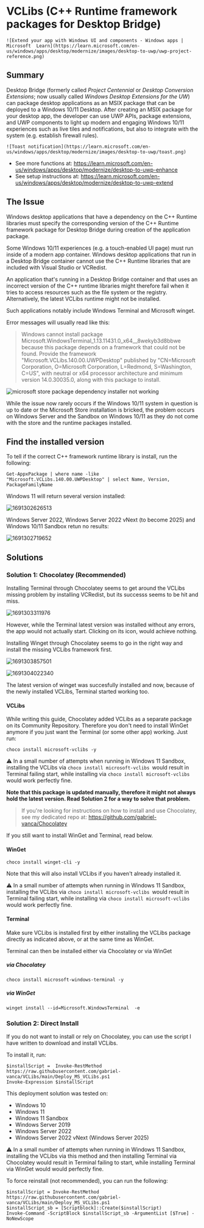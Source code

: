 # VCLibs (C++ Runtime framework packages for Desktop Bridge)

    ![Extend your app with Windows UI and components - Windows apps | Microsoft  Learn](https://learn.microsoft.com/en-us/windows/apps/desktop/modernize/images/desktop-to-uwp/uwp-project-reference.png)

## Summary

Desktop Bridge (formerly called *Project Centennial* or *Desktop Conversion Extensions*; now usually called *Windows Desktop Extensions for the UW*) can package desktop applications as an MSIX package that can be deployed to a Windows 10/11 Desktop. After creating an MSIX package for your desktop app, the developer can use UWP APIs, package extensions, and UWP components to light up modern and engaging Windows 10/11 experiences such as live tiles and notifications, but also to integrate with the system (e.g. establish firewall rules).

    ![Toast notification](https://learn.microsoft.com/en-us/windows/apps/desktop/modernize/images/desktop-to-uwp/toast.png)

* See more functions at: https://learn.microsoft.com/en-us/windows/apps/desktop/modernize/desktop-to-uwp-enhance
* See setup instructions at: https://learn.microsoft.com/en-us/windows/apps/desktop/modernize/desktop-to-uwp-extend

## The Issue

Windows desktop applications that have a dependency on the C++ Runtime libraries must specify the corresponding version of the C++ Runtime framework package for Desktop Bridge during creation of the application package.

Some Windows 10/11 experiences (e.g. a touch-enabled UI page) must run inside of a modern app container. Windows desktop applications that run in a Desktop Bridge container cannot use the C++ Runtime libraries that are included with Visual Studio or VCRedist.

An application that's running in a Desktop Bridge container and that uses an incorrect version of the C++ runtime libraries might therefore fail when it tries to access resources such as the file system or the registry. Alternatively, the latest VCLibs runtime might not be installed.

Such applications notably include Windows Terminal and Microsoft winget.

Error messages will usually read like this:

> Windows cannot install package Microsoft.WindowsTerminal_1.13.11431.0_x64__8wekyb3d8bbwe because this package depends on a framework that could not be found. Provide the framework "Microsoft.VCLibs.140.00.UWPDesktop" published by "CN=Microsoft Corporation, O=Microsoft Corporation, L=Redmond, S=Washington, C=US", with neutral or x64 processor architecture and minimum version 14.0.30035.0, along with this package to install.

![microsoft store package dependency installer not working](https://cdn.windowsreport.com/wp-content/uploads/2022/12/Untitled-design-31.jpg)

While the issue now rarely occurs if the Windows 10/11 system in question is up to date or the Microsoft Store installation is bricked, the problem occurs on Windows Server and the Sandbox on Windows 10/11 as they do not come with the store and the runtime packages installed.

## Find the installed version

To tell if the correct C++ framework runtime library is install, run the following:

```
Get-AppxPackage | where name -like "Microsoft.VCLibs.140.00.UWPDesktop" | select Name, Version, PackageFamilyName
```

Windows 11 will return several version installed:

![1691302626513](image/README/1691302626513.png)

Windows Server 2022, Windows Server 2022 vNext (to become 2025) and Windows 10/11 Sandbox retun no results:

![1691302719652](image/README/1691302719652.png)

## Solutions

### Solution 1: Chocolatey (Recommended)

Installing Terminal through Chocolatey seems to get around the VCLibs missing problem by installing VCRedist, but its successs seems to be hit and miss.

![1691303311976](image/README/1691303311976.png)

However, while the Terminal latest version was installed without any errors, the app would not actually start. Clicking on its icon, would achieve nothing.

Installing Winget through Chocolatey seems to go in the right way and install the missing VCLibs framework first.

![1691303857501](image/README/1691303857501.png)

![1691304022340](image/README/1691304022340.png)

The latest version of winget was succesfully installed and now, because of the newly installed VCLibs, Terminal started working too.

#### VCLibs

While writing this guide, Chocolatey added VCLibs as a separate package on its Community Repository. Therefore you don't need to install WinGet anymore if you just want the Terminal (or some other app) working. Just run:

```
choco install microsoft-vclibs -y
```

⚠️ In a small number of attempts when running in Windows 11 Sandbox, installing the VCLibs via `choco install microsoft-vclibs `would result in Terminal failing start, while installing via `choco install microsoft-vclibs` would work perfectly fine.

**Note that this package is updated manually, therefore it might not always hold the latest version. Read Solution 2 for a way to solve that problem.**

> If you're looking for instructions on how to install and use Chocolatey, see my dedicated repo at: https://github.com/gabriel-vanca/Chocolatey

If you still want to install WinGet and Terminal, read below.

#### WinGet

```
choco install winget-cli -y
```

Note that this will also install VCLibs if you haven't already installed it.

⚠️ In a small number of attempts when running in Windows 11 Sandbox, installing the VCLibs via `choco install microsoft-vclibs `would result in Terminal failing start, while installing via `choco install microsoft-vclibs` would work perfectly fine.

#### Terminal

Make sure VCLibs is installed first by either installing the VCLibs package directly as indicated above, or at the same time as WinGet.

Terminal can then be installed either via Chocolatey or via WinGet

##### via Chocolatey

```
choco install microsoft-windows-terminal -y
```

##### via WinGet

```
winget install --id=Microsoft.WindowsTerminal  -e
```

### Solution 2: Direct Install

If you do not want to install or rely on Chocolatey, you can use the script I have written to download and install VCLibs.

To install it, run:

```
$installScript =  Invoke-RestMethod https://raw.githubusercontent.com/gabriel-vanca/VCLibs/main/Deploy_MS_VCLibs.ps1
Invoke-Expression $installScript
```

This deployment solution was tested on:

* Windows 10
* Windows 11
* Windows 11 Sandbox
* Windows Server 2019
* Windows Server 2022
* Windows Server 2022 vNext (Windows Server 2025)

⚠️ In a small number of attempts when running in Windows 11 Sandbox, installing the VCLibs via this method and then installing Terminal via Chocolatey would result in Terminal failing to start, while installing Terminal via WinGet would would perfectly fine.

To force reinstall (not recommended), you can run the following:

```
$installScript = Invoke-RestMethod https://raw.githubusercontent.com/gabriel-vanca/VCLibs/main/Deploy_MS_VCLibs.ps1
$installScript_sb = [Scriptblock]::Create($installScript)
Invoke-Command -ScriptBlock $installScript_sb -ArgumentList [$True] -NoNewScope
```
